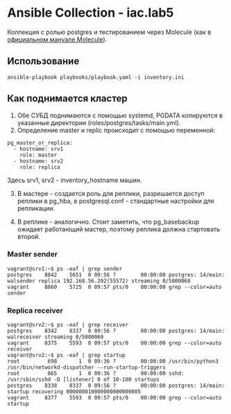 # Ansible Collection - iac.lab5
Коллекция с ролью postgres и тестированием через Molecule (как в [официальном мануале Molecule](https://ansible.readthedocs.io/projects/molecule/getting-started/)).

## Использование
```
ansible-playbook playbooks/playbook.yaml -i inventory.ini
```

## Как поднимается кластер

1. Обе СУБД поднимаются с помощью systemd, PGDATA копируются в указанные директории (roles/postgres/tasks/main.yml).
2. Определение master и replic происходит с помощью переменной:
```
pg_master_or_replica:
  - hostname: srv1
    role: master
  - hostname: srv2
    role: replica
```

Здесь srv1, srv2 - inventory_hostname машин.

3. В мастере - создается роль для реплики, разрешается доступ реплики в pg_hba, в postgresql.conf - стандартные настройки для репликации.

4. В реплике - аналогично. Стоит заметить, что pg_basebackup ожидает работающий мастер, поэтому реплика должна стартовать второй.


### Master sender
```
vagrant@srv1:~$ ps -eaf | grep sender
postgres    8842    5651  0 09:56 ?        00:00:00 postgres: 14/main: walsender replica 192.168.56.202(55572) streaming 0/5000060
vagrant     8860    5725  0 09:57 pts/0    00:00:00 grep --color=auto sender
```
### Replica receiver
```
vagrant@srv2:~$ ps -eaf | grep receiver
postgres    8342    8337  0 09:56 ?        00:00:00 postgres: 14/main: walreceiver streaming 0/5000060
vagrant     8375    5593  0 09:57 pts/0    00:00:00 grep --color=auto receiver
vagrant@srv2:~$ ps -eaf | grep startup
root         698       1  0 09:36 ?        00:00:00 /usr/bin/python3 /usr/bin/networkd-dispatcher --run-startup-triggers
root         865       1  0 09:36 ?        00:00:00 sshd: /usr/sbin/sshd -D [listener] 0 of 10-100 startups
postgres    8338    8337  0 09:56 ?        00:00:00 postgres: 14/main: startup recovering 000000010000000000000005
vagrant     8377    5593  0 09:57 pts/0    00:00:00 grep --color=auto startup
```
